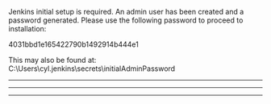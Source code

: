 Jenkins initial setup is required. An admin user has been created and a password generated.
Please use the following password to proceed to installation:

4031bbd1e165422790b1492914b444e1

This may also be found at: C:\Users\cyl\.jenkins\secrets\initialAdminPassword

*************************************************************
*************************************************************
*************************************************************